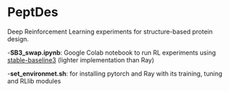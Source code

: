 # PeptDes

Deep Reinforcement Learning experiments for structure-based protein design.

-**SB3_swap.ipynb**: Google Colab notebook to run RL experiments using [stable-baseline3](https://stable-baselines3.readthedocs.io/en/master/) (lighter implementation than Ray)

-**set_environmet.sh**: for installing pytorch and Ray with its training, tuning and RLlib modules
